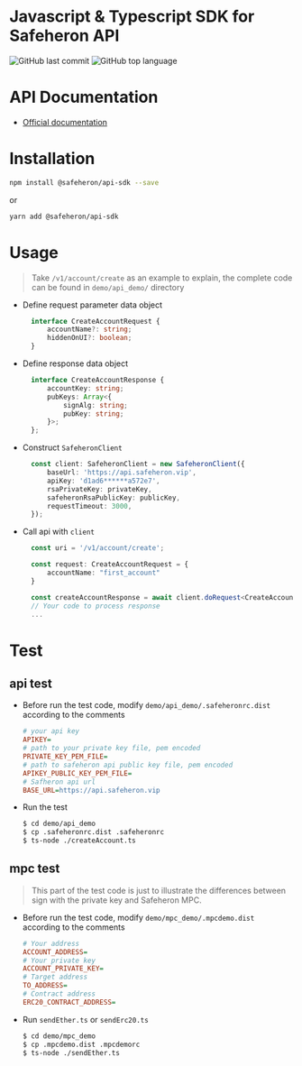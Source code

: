 # Javascript & Typescript SDK for Safeheron API

![GitHub last commit](https://img.shields.io/github/last-commit/Safeheron/safeheron-api-sdk-js)
![GitHub top language](https://img.shields.io/github/languages/top/Safeheron/safeheron-api-sdk-js?color=green)

# API Documentation
- [Official documentation](https://docs.safeheron.com/api/index.html)

# Installation

```bash
npm install @safeheron/api-sdk --save
```
or
```bash
yarn add @safeheron/api-sdk
```

# Usage

> Take `/v1/account/create` as an example to explain, the complete code can be found in `demo/api_demo/` directory

* Define request parameter data object
  ```ts
    interface CreateAccountRequest {
        accountName?: string;
        hiddenOnUI?: boolean;
    }
  ```

* Define response data object
  ```ts
    interface CreateAccountResponse {
        accountKey: string;
        pubKeys: Array<{
            signAlg: string;
            pubKey: string;
        }>;
    };
  ```
* Construct `SafeheronClient`
  ```ts
    const client: SafeheronClient = new SafeheronClient({
        baseUrl: 'https://api.safeheron.vip',
        apiKey: 'd1ad6******a572e7',
        rsaPrivateKey: privateKey,
        safeheronRsaPublicKey: publicKey,
        requestTimeout: 3000,
    });
  ```
* Call api with `client`
  ```ts
    const uri = '/v1/account/create';

    const request: CreateAccountRequest = {
        accountName: "first_account"
    }

    const createAccountResponse = await client.doRequest<CreateAccountRequest, CreateAccountResponse>(uri, request);
    // Your code to process response
    ...
  ```

# Test
## api test
* Before run the test code, modify `demo/api_demo/.safeheronrc.dist` according to the comments
  ```ini
  # your api key
  APIKEY=
  # path to your private key file, pem encoded
  PRIVATE_KEY_PEM_FILE=
  # path to safeheron api public key file, pem encoded
  APIKEY_PUBLIC_KEY_PEM_FILE= 
  # Safheron api url
  BASE_URL=https://api.safeheron.vip
  ```
* Run the test
  ```bash
  $ cd demo/api_demo
  $ cp .safeheronrc.dist .safeheronrc
  $ ts-node ./createAccount.ts
  ```

## mpc test
> This part of the test code is just to illustrate the differences between sign with the private key and Safeheron MPC.

* Before run the test code, modify `demo/mpc_demo/.mpcdemo.dist` according to the comments
  ```ini
  # Your address
  ACCOUNT_ADDRESS=
  # Your private key
  ACCOUNT_PRIVATE_KEY=
  # Target address
  TO_ADDRESS=
  # Contract address
  ERC20_CONTRACT_ADDRESS=
  ```

* Run `sendEther.ts` or `sendErc20.ts`
  ```bash
  $ cd demo/mpc_demo
  $ cp .mpcdemo.dist .mpcdemorc
  $ ts-node ./sendEther.ts
  ```





